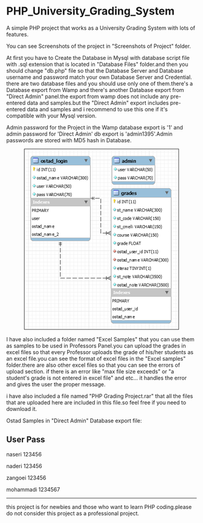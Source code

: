 # PHP_University_Grading_System
A simple PHP project that works as a University Grading System with lots of features.

You can see Screenshots of the project in "Screenshots of Project" folder.

At first you have to Create the Database in Mysql with database script file with .sql extension that is located in "Database Files" folder.and then you should change "db.php" file so that the Database Server and Database username and password match your own Database Server and Credential.
there are two database files and you should use only one of them.there's a Database export from Wamp and there's another Database export from "Direct Admin" panel.the export from wamp does not include any pre-entered data and samples.but the "Direct Admin" export includes pre-entered data and samples and i recommend to use this one if it's compatible with your Mysql version.

Admin password for the Project in the Wamp database export is '1' and admin password for 'Direct Admin' db export is 'admin1395'.Admin passwords are stored with MD5 hash in Database.

<p align="center">
  <img src="/Database%20Files/DB%20Export.png" border="1">
</p>

I have also included a folder named "Excel Samples" that you can use them as samples to be used in Professors Panel.you can upload the grades in excel files so that every Professor uploads the grade of his/her students as an excel file.you can see the format of excel files in the "Excel samples" folder.there are also other excel files so that you can see the errors of upload section. if there is an error like "max file size exceeds" or "a student's grade is not entered in excel file" and etc... it handles the error and gives the user the proper message.

i have also included a file named "PHP Grading Project.rar" that all the files that are uploaded here are included in this file.so feel free if you need to download it.

Ostad Samples in "Direct Admin" Database export file:

User	      Pass
-------------------

naseri	          123456

naderi	          123456

zangoei	          123456

mohammadi        	1234567

--------------------

this project is for newbies and those who want to learn PHP coding.please do not consider this project as a professional project.
